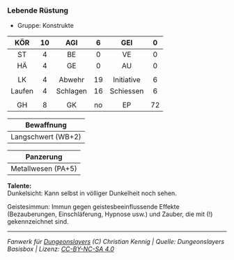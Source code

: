 ### Lebende Rüstung

- Gruppe: Konstrukte

|  KÖR   | 10  |   AGI    |  6  |    GEI     |  0  |
| :----: | :-: | :------: | :-: | :--------: | :-: |
|   ST   |  4  |    BE    |  0  |     VE     |  0  |
|   HÄ   |  4  |    GE    |  0  |     AU     |  0  |
|        |     |          |     |            |     |
|   LK   |  4  |  Abwehr  | 19  | Initiative |  6  |
| Laufen |  4  | Schlagen | 16  | Schiessen  |  6  |
|        |     |          |     |            |     |
|   GH   |  8  |    GK    | no  |     EP     | 72  |

|     Bewaffnung     |
| :----------------: |
| Langschwert (WB+2) |

|     Panzerung      |
| :----------------: |
| Metallwesen (PA+5) |

**Talente:**  
Dunkelsicht: Kann selbst in völliger Dunkelheit noch sehen.

Geistesimmun: Immun gegen geistesbeeinflussende Effekte (Bezauberungen, Einschläferung, Hypnose usw.) und Zauber, die mit (!) gekennzeichnet sind.

---

_Fanwerk für [Dungeonslayers](https://www.dungeonslayers.net/) (C) Christian Kennig | Quelle: Dungeonslayers Basisbox | Lizenz: [CC-BY-NC-SA 4.0](https://creativecommons.org/licenses/by-nc-sa/4.0/deed.de)_
